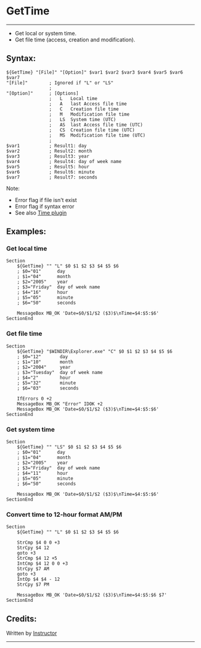 # GetTime

---

* Get local or system time.
* Get file time (access, creation and modification).

## Syntax:

	${GetTime} "[File]" "[Option]" $var1 $var2 $var3 $var4 $var5 $var6 $var7
	"[File]"        ; Ignored if "L" or "LS"
	                ;
	"[Option]"      ; [Options]
	                ;   L   Local time
	                ;   A   last Access file time
	                ;   C   Creation file time
	                ;   M   Modification file time
	                ;   LS  System time (UTC)
	                ;   AS  last Access file time (UTC)
	                ;   CS  Creation file time (UTC)
	                ;   MS  Modification file time (UTC)
	                ;
	$var1           ; Result1: day
	$var2           ; Result2: month
	$var3           ; Result3: year
	$var4           ; Result4: day of week name
	$var5           ; Result5: hour
	$var6           ; Result6: minute
	$var7           ; Result7: seconds

Note:

- Error flag if file isn't exist 
- Error flag if syntax error 
- See also [Time plugin](1)

## Examples:

### Get local time

	Section
		${GetTime} "" "L" $0 $1 $2 $3 $4 $5 $6
		; $0="01"      day
		; $1="04"      month
		; $2="2005"    year
		; $3="Friday"  day of week name
		; $4="16"      hour
		; $5="05"      minute
		; $6="50"      seconds

		MessageBox MB_OK 'Date=$0/$1/$2 ($3)$\nTime=$4:$5:$6'
	SectionEnd

### Get file time

	Section
		${GetTime} "$WINDIR\Explorer.exe" "C" $0 $1 $2 $3 $4 $5 $6
		; $0="12"       day
		; $1="10"       month
		; $2="2004"     year
		; $3="Tuesday"  day of week name
		; $4="2"        hour
		; $5="32"       minute
		; $6="03"       seconds

		IfErrors 0 +2
		MessageBox MB_OK "Error" IDOK +2
		MessageBox MB_OK 'Date=$0/$1/$2 ($3)$\nTime=$4:$5:$6'
	SectionEnd

### Get system time

	Section
		${GetTime} "" "LS" $0 $1 $2 $3 $4 $5 $6
		; $0="01"      day
		; $1="04"      month
		; $2="2005"    year
		; $3="Friday"  day of week name
		; $4="11"      hour
		; $5="05"      minute
		; $6="50"      seconds

		MessageBox MB_OK 'Date=$0/$1/$2 ($3)$\nTime=$4:$5:$6'
	SectionEnd

### Convert time to 12-hour format AM/PM

	Section
		${GetTime} "" "L" $0 $1 $2 $3 $4 $5 $6

		StrCmp $4 0 0 +3
		StrCpy $4 12
		goto +3
		StrCmp $4 12 +5
		IntCmp $4 12 0 0 +3
		StrCpy $7 AM
		goto +3
		IntOp $4 $4 - 12
		StrCpy $7 PM

		MessageBox MB_OK 'Date=$0/$1/$2 ($3)$\nTime=$4:$5:$6 $7'
	SectionEnd

## Credits:

Written by [Instructor](2)

---

[1]: http://nsis.sourceforge.net/Time_plugin
[2]: http://nsis.sourceforge.net/User:Instructor